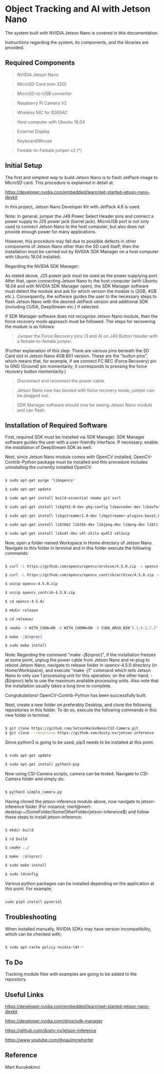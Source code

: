 

# Object Tracking and AI with Jetson Nano

The system built with NVIDIA Jetson Nano is covered in this documentation.

Instructions regarding the system, its components, and the libraries are provided.

## Required Components

> NVIDIA Jetson Nano

> MicroSD Card (min 32G)

> MicroSD-to-USB converter

> Raspberry Pi Camera V2

> Wireless NIC for 8265AC

> Host computer with Ubuntu 18.04

> External Display

> Keyboard/Mouse

> Female-to-Female jumper x2 (*)

## Initial Setup

The first and simplest way to build Jetson Nano is to flash JetPack image to MicroSD card. This procedure is explained in detail at:

https://developer.nvidia.com/embedded/learn/get-started-jetson-nano-devkit

In this project, Jetson Nano Developer Kit with JetPack 4.6 is used.

Note: In general, jumper the J48 Power Select Header pins and connect a power supply to J25 power jack (barrel jack). MicroUSB port is not only used to connect Jetson Nano to the host computer, but also does not provide enough power for many applications.

However, this procedure may fail due to possible defects in other components of Jetson Nano other than the SD card itself; then the installation must be carried out by NVIDIA SDK Manager on a host computer with Ubuntu 18.04 installed.

Regarding the NVIDIA SDK Manager:

As stated above, J25 power jack must be used as the power supplying port. After that, upon connecting Jetson Nano to the host computer (with Ubuntu 18.04 and with NVIDIA SDK Manager open), the SDK Manager software must detect the module and ask for which version the module is (2GB, 4GB etc.). Consequently, the software guides the user to the necessary steps to flash Jetson Nano with the desired JetPack version and additional SDK (including CUDA, DeepStream etc.) if selected.

If SDK Manager software does not recognize Jetson Nano module, then the force recovery mode approach must be followed. The steps for recovering the module is as follows:

> Jumper the Force Recovery pins (3 and 4) on J40 Button Header with a female-to-female jumper.

(Further explanation of this step: There are various pins beneath the SD Card slot in Jetson Nano 4GB B01 version. These are the "button pins", which means that, for example, if we connect FC REC (Force Recovery) pin to GND (Ground) pin momentarily, it corresponds to pressing the force recovery button momentarily.)

> Disconnect and reconnect the power cable.

> Jetson Nano now has booted with force recovery mode, jumper can be plugged out.

> SDK Manager software should now be seeing Jetson Nano module and can flash.

## Installation of Required Software

First, required SDK must be installed via SDK Manager. SDK Manager software guides the user with a user-friendly interface. If necessary, enable the installation of DeepStream SDK as well.

Next, since Jetson Nano module comes with OpenCV installed, OpenCV-Contrib-Python package must be installed and this procedure includes uninstalling the currently installed OpenCV.

```bash

$ sudo apt-get purge *libopencv*

$ sudo apt-get update

$ sudo apt-get install build-essential cmake git curl

$ sudo apt-get install libgtk2.0-dev pkg-config libavcodec-dev libavformat-dev libswscale-dev

$ sudo apt-get install libgstreamer1.0-dev libgstreamer-plugins-base1.0-dev

$ sudo apt-get install libtbb2 libtbb-dev libjpeg-dev libpng-dev libtiff-dev libdc1394-22-dev

$ sudo apt-get install libv4l-dev v4l-utils qv4l2 v4l2ucp

```

Now, open a folder named Workspace in Home directory of Jetson Nano. Navigate to this folder in terminal and in this folder execute the following commands:

```bash

$ curl -L https://github.com/opencv/opencv/archive/4.5.0.zip -o opencv-4.5.0.zip

$ curl -L https://github.com/opencv/opencv_contrib/archive/4.5.0.zip -o opencv_contrib-4.5.0.zip

$ unzip opencv-4.5.0.zip

$ unzip opencv_contrib-4.5.0.zip

$ cd opencv-4.5.0/

$ mkdir release

$ cd release/

$ cmake -D WITH_CUDA=ON -D WITH_CUDNN=ON -D CUDA_ARCH_BIN"5.3,6.2,7.2" -D CUDA_ARCH_PTX="" -D OPENCV_GENERATE_PKGCONFIG=ON -D OPENCV_EXTRA_MODULES_PATH=../../opencv_contrib-4.5.0/modules -D WITH_GSTREAMER=ON -D WITH_LIBV4L=ON -D BUILD_opencv_python2=ON -D BUILD_opencv_python3=ON -D BUILD_TESTS=OFF -D BUILD_EXAMPLES=OFF -D CMAKE_BUILD_TYPE=RELEASE -D CMAKE_INSTALL_PREFIX=/usr/local ..

$ make -j$(nproc)

$ sudo make install

```

Note: Regarding the command "make -j$(nproc)", if the installation freezes at some point, unplug the power cable from Jetson Nano and re-plug to reboot Jetson Nano, navigate to release folder in opencv-4.5.0 directory (in Home/Workspace), and execute "make -j1" command which tells Jetson Nano to only use 1 processing unit for this operation; on the other hand, -j$(nproc) tells to use the maximum available processing units. Also note that the installation usually takes a long time to complete.

Congratulations! OpenCV-Contrib-Python has been successfully built.

Next, create a new folder on preferably Desktop, and clone the following repositories in this folder. To do so, execute the following commands in this new folder in terminal.

```bash

$ git clone https://github.com/JetsonHacksNano/CSI-Camera.git
$ git clone --recursive https://github.com/dusty-nv/jetson-inference

```

Since python3 is going to be used, pip3 needs to be installed at this point.

```bash

$ sudo apt-get update

$ sudo apt-get install python3-pip

```

Now using CSI-Camera scripts, camera can be tested. Navigate to CSI-Camera folder and simply do:

```bash

$ python3 simple_camera.py

```

Having cloned the jetson-inference module above, now navigate to jetson-inference folder (For instance; mert@mert-desktop:~/SomeFolder/SomeOtherFolder/jetson-inference$) and follow these steps to install jetson-inference:

```bash

$ mkdir build

$ cd build

$ cmake ../

$ make -j$(nproc)

$ sudo make install

$ sudo ldconfig

```

Various python packages can be installed depending on the application at this point. For example;

```bash

sudo pip3 install pyserial

```

## Troubleshooting

When installed manually, NVIDIA SDKs may have version incompatibility, which can be checked with;

```bash

$ sudo apt-cache policy nvidia-l4t-*

```

## To Do

Tracking module files with examples are going to be added to the repository.

## Useful Links

https://developer.nvidia.com/embedded/learn/get-started-jetson-nano-devkit

https://developer.nvidia.com/drive/sdk-manager

https://github.com/dusty-nv/jetson-inference

https://www.youtube.com/@paulmcwhorter

## Reference

Mert Kucukakinci
